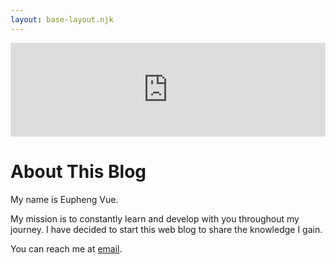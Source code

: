 ```yaml
---
layout: base-layout.njk
---
```


<iframe width="100%" src="https://koi.rocks/embed/_ZBNxCFgVkAjtoL9A_BjSg1Rb6U2ET5u0X9-T6FYiG4" title="Koii  NFT image" frameborder="0" allowfullscreen></iframe>

# About This Blog

My name is Eupheng Vue.

My mission is to constantly learn and develop with you throughout my journey. I have decided to start this web blog to share the knowledge I gain.

You can reach me at [email](mailto:hi@vueee.com).
